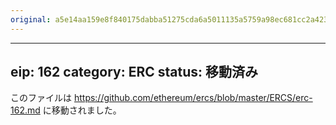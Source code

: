 ```yaml
---
original: a5e14aa159e8f840175dabba51275cda6a5011135a5759a98ec681cc2a423ef5
---
```


---
eip: 162
category: ERC
status: 移動済み
---

このファイルは https://github.com/ethereum/ercs/blob/master/ERCS/erc-162.md に移動されました。